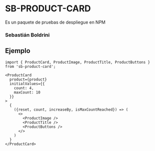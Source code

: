 # SB-PRODUCT-CARD

Es un paquete de pruebas de despliegue en NPM

### Sebastián Boldrini

## Ejemplo
```
import { ProductCard, ProductImage, ProductTitle, ProductButtons } from 'sb-product-card';
```

```
<ProductCard
  product={product}
  initialValues={{
    count: 4,
    maxCount: 10
  }}
>
  {
    ({reset, count, increaseBy, isMaxCountReached}) => ( 
      <>
        <ProductImage />
        <ProductTitle />
        <ProductButtons />
      </>
    )
  }
</ProductCard>  
```